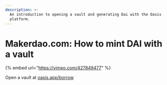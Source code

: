 ```yaml
---
description: >-
  An introduction to opening a vault and generating Dai with the Oasis Borrow
  platform.
---
```


# Makerdao.com: How to mint DAI with a vault

{% embed url="https://vimeo.com/427849477" %}

 Open a vault at [oasis.app/borrow](http://oasis.app/borrow)

